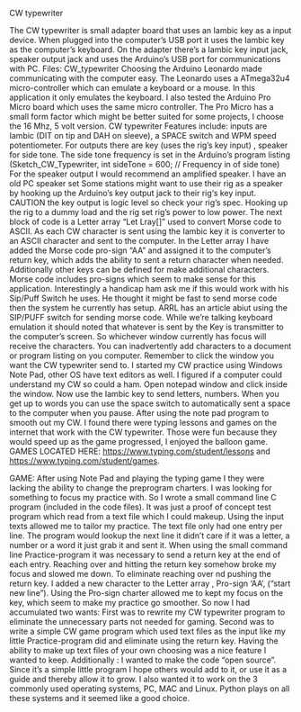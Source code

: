 CW typewriter
 










The CW typewriter is small adapter board that uses an Iambic key as a input device. When plugged into the computer’s USB port it uses the Iambic key as the computer’s keyboard. On the adapter there’s a Iambic key input jack, speaker output jack and uses the Arduino’s USB port for communications with PC. 
Files: CW_typewriter
Choosing the Arduino Leonardo made communicating with the computer easy. The Leonardo uses a ATmega32u4 micro-controller which can emulate a keyboard or a mouse. In this application it only emulates the keyboard. I also tested the Arduino Pro Micro board which uses the same micro controller. The Pro Micro has a small form factor which might be better suited for some projects, I choose the 16 Mhz, 5 volt version.
CW typewriter Features include: inputs are Iambic (DIT on tip and DAH on sleeve), a SPACE switch and WPM speed potentiometer. For outputs there are key (uses the rig’s key input) , speaker for side tone. The side tone frequency is set in the Arduino’s program listing (Sketch_CW_Typewriter, int sideTone = 600; // Frequency in of side tone)
For the speaker output I would recommend an amplified speaker. I have an old PC speaker set Some stations might want to use their rig as a speaker by hooking up the Arduino’s key output jack to their rig‘s key input. CAUTION the key output is logic level so check your rig’s spec. Hooking up  the rig to a dummy load and the rig set rig’s power to low power.
The next block of code is a Letter array “Let Lray[]” used to convert Morse code to ASCII. As each CW character is sent using the Iambic key it is converter to an ASCII character and sent to the computer. In the Letter array I have added the Morse code pro-sign “AA” and assigned it to the computer’s return key, which adds the ability to sent a return character when needed.
Additionally other keys can be defined for make additional characters. Morse code includes pro-signs which seem to make sense for this application. Interestingly a handicap ham ask me if this would work with his Sip/Puff Switch he uses. He thought it might be fast to send morse code then the system he currently has setup. ARRL has an article abiut using the SIP/PUFF switch for sending morse code.
While we’re talking keyboard emulation it should noted that whatever is sent by the Key is transmitter to the computer’s screen. So whichever window currently has focus will receive the characters. You can inadvertently add characters to a document or program listing on you computer. Remember to click the window you want the CW typewriter send to.
I started my CW practice using Windows Note Pad, other OS have text editors as well. I figured if a computer could understand my CW so could a ham. Open notepad window and click inside the window. Now use the Iambic key to send letters, numbers. When you get up to words you can use the space switch to automatically sent a space to the computer when you pause. After using the note pad program to smooth out my CW. I found there were typing lessons and games on the internet that work with the CW typewriter. Those were fun because they would speed up as the game progressed, I enjoyed the balloon game. 
GAMES LOCATED HERE: https://www.typing.com/student/lessons and https://www.typing.com/student/games.

GAME:
After using Note Pad and playing the typing game I they were lacking the ability to change the preprogram charters. I was looking for something to focus my practice with. So I wrote a small command line C program (included in the code files). It was just a proof of concept test program which read from a text file which I could makeup. Using the input texts allowed me to tailor my practice. The text file only had one entry per line. The program would lookup the next line it didn’t care if it was a letter, a number or a word it just grab it and sent it.
When using the small command line Practice-program it was necessary to send a return key at the end of each entry. Reaching over and hitting the return key somehow broke my focus and slowed me down. To eliminate reaching over nd pushing the return key. I added a new character to the Letter array , Pro-sign ‘AA’, (“start new line”). Using the Pro-sign charter allowed me to kept my focus on the key, which seem to make my practice go smoother.
So now I had accumulated two wants:
First was to rewrite my CW typewriter program to eliminate the unnecessary parts not needed for gaming. 
Second was to write a simple CW game program which used text files as the input like my little Practice-program did and eliminate using the return key.  Having the ability to make up text files of your own choosing was a nice feature I wanted to keep. 
Additionally :
 I wanted to make the code “open source”. Since it’s a simple little program I hope others would add to it, or use it as a guide and thereby allow it to grow. 
I also wanted it to work on the 3 commonly used operating systems, PC, MAC and Linux. Python plays on all these systems and it seemed like a good choice.
